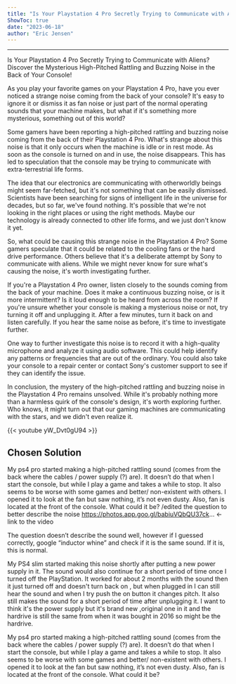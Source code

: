 ```yaml
---
title: "Is Your Playstation 4 Pro Secretly Trying to Communicate with Aliens? Discover the Mysterious High-Pitched Rattling and Buzzing Noise in the Back of Your Console!"
ShowToc: true 
date: "2023-06-18"
author: "Eric Jensen"
---
```

*****
Is Your Playstation 4 Pro Secretly Trying to Communicate with Aliens? Discover the Mysterious High-Pitched Rattling and Buzzing Noise in the Back of Your Console!

As you play your favorite games on your Playstation 4 Pro, have you ever noticed a strange noise coming from the back of your console? It's easy to ignore it or dismiss it as fan noise or just part of the normal operating sounds that your machine makes, but what if it's something more mysterious, something out of this world?

Some gamers have been reporting a high-pitched rattling and buzzing noise coming from the back of their Playstation 4 Pro. What's strange about this noise is that it only occurs when the machine is idle or in rest mode. As soon as the console is turned on and in use, the noise disappears. This has led to speculation that the console may be trying to communicate with extra-terrestrial life forms.

The idea that our electronics are communicating with otherworldly beings might seem far-fetched, but it's not something that can be easily dismissed. Scientists have been searching for signs of intelligent life in the universe for decades, but so far, we've found nothing. It's possible that we're not looking in the right places or using the right methods. Maybe our technology is already connected to other life forms, and we just don't know it yet.

So, what could be causing this strange noise in the Playstation 4 Pro? Some gamers speculate that it could be related to the cooling fans or the hard drive performance. Others believe that it's a deliberate attempt by Sony to communicate with aliens. While we might never know for sure what's causing the noise, it's worth investigating further.

If you're a Playstation 4 Pro owner, listen closely to the sounds coming from the back of your machine. Does it make a continuous buzzing noise, or is it more intermittent? Is it loud enough to be heard from across the room? If you're unsure whether your console is making a mysterious noise or not, try turning it off and unplugging it. After a few minutes, turn it back on and listen carefully. If you hear the same noise as before, it's time to investigate further.

One way to further investigate this noise is to record it with a high-quality microphone and analyze it using audio software. This could help identify any patterns or frequencies that are out of the ordinary. You could also take your console to a repair center or contact Sony's customer support to see if they can identify the issue.

In conclusion, the mystery of the high-pitched rattling and buzzing noise in the Playstation 4 Pro remains unsolved. While it's probably nothing more than a harmless quirk of the console's design, it's worth exploring further. Who knows, it might turn out that our gaming machines are communicating with the stars, and we didn't even realize it.

{{< youtube yW_Dvt0gU94 >}} 



## Chosen Solution
 My ps4 pro started making a high-pitched rattling sound (comes from the back where the cables / power supply (?) are). It doesn’t do that when I start the console, but while I play a game and takes a while to stop. It also seems to be worse with some games and better/ non-existent with others. I opened it to look at the fan but saw nothing, it’s not even dusty. Also, fan is located at the front of the console. What could it be?
/edited the question to better describe the noise
https://photos.app.goo.gl/babiuVQbQU37ck... <- link to the video

 The question doesn’t describe the sound well, however if I guessed correctly, google “inductor whine” and check if it is the same sound.
If it is, this is normal.

 My PS4 slim started making this noise shortly after putting a new power supply in it. The sound would also continue for a short period of time once I turned off the PlayStation. It worked for about 2 months with the sound then it just turned off and doesn't turn back on , but when plugged in I can still hear the sound and when I try push the on button it changes pitch. It also still makes the sound for a short period of time after unplugging it. I want to think it's the power supply but it's brand new ,original one in it and the hardrive is still the same from when it was bought in 2016 so might be the hardrive.

 My ps4 pro started making a high-pitched rattling sound (comes from the back where the cables / power supply (?) are). It doesn’t do that when I start the console, but while I play a game and takes a while to stop. It also seems to be worse with some games and better/ non-existent with others. I opened it to look at the fan but saw nothing, it’s not even dusty. Also, fan is located at the front of the console. What could it be?




